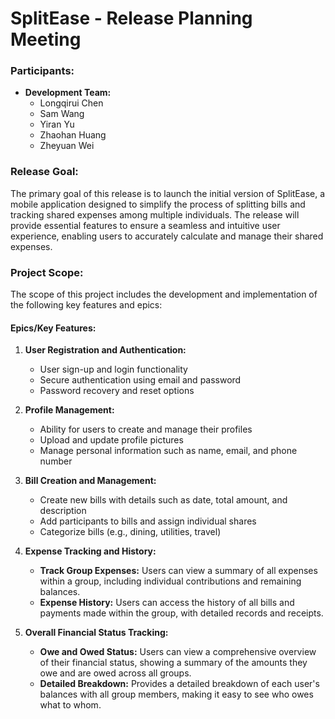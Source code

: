
# SplitEase - Release Planning Meeting

### Participants:
- **Development Team:**
  - Longqirui Chen
  - Sam Wang
  - Yiran Yu
  - Zhaohan Huang
  - Zheyuan Wei

### Release Goal:
The primary goal of this release is to launch the initial version of SplitEase, a mobile application designed to simplify the process of splitting bills and tracking shared expenses among multiple individuals. The release will provide essential features to ensure a seamless and intuitive user experience, enabling users to accurately calculate and manage their shared expenses.

### Project Scope:
The scope of this project includes the development and implementation of the following key features and epics:

#### Epics/Key Features:

1. **User Registration and Authentication:**
   - User sign-up and login functionality
   - Secure authentication using email and password
   - Password recovery and reset options

2. **Profile Management:**
   - Ability for users to create and manage their profiles
   - Upload and update profile pictures
   - Manage personal information such as name, email, and phone number

3. **Bill Creation and Management:**
   - Create new bills with details such as date, total amount, and description
   - Add participants to bills and assign individual shares
   - Categorize bills (e.g., dining, utilities, travel)

4. **Expense Tracking and History:**
   - **Track Group Expenses:** Users can view a summary of all expenses within a group, including individual contributions and remaining balances.
   - **Expense History:** Users can access the history of all bills and payments made within the group, with detailed records and receipts.

7. **Overall Financial Status Tracking:**
   - **Owe and Owed Status:** Users can view a comprehensive overview of their financial status, showing a summary of the amounts they owe and are owed across all groups.
   - **Detailed Breakdown:** Provides a detailed breakdown of each user's balances with all group members, making it easy to see who owes what to whom.
